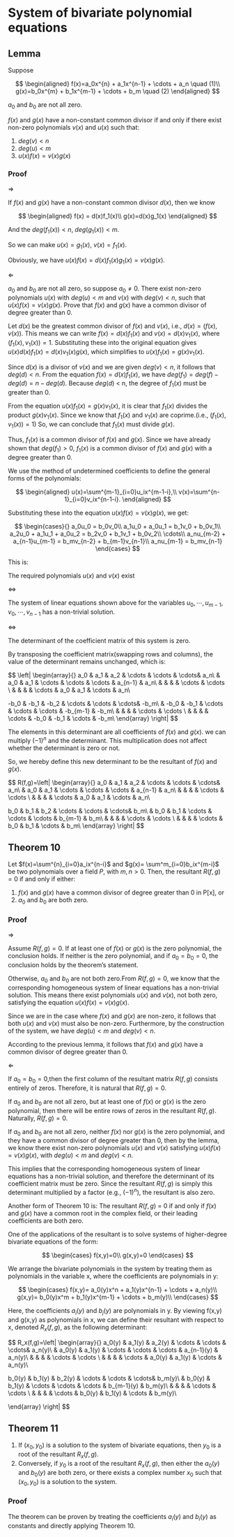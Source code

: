 # System of bivariate polynomial equations

## Lemma

Suppose

$$
\begin{aligned}
f(x)=a_0x^{n} + a_1x^{n-1} + \cdots + a_n \quad (1)\\
g(x)=b_0x^{m} + b_1x^{m-1} + \cdots + b_m \quad (2)
\end{aligned}
$$

$a_0$ and $b_0$ are not all zero.

$f(x)$ and $g(x)$ have a non-constant common divisor if and only if there exist non-zero polynomials $v(x)$  and $u(x)$ such that:

1. $deg(v) < n$
2. $deg(u) < m$
3. $u(x)f(x) = v(x)g(x)$

### Proof

$\Longrightarrow$

If $f(x)$ and $g(x)$ have a non-constant common divisor $d(x)$, then we know 

$$
\begin{aligned}
f(x) = d(x)f_1(x)\\
g(x)=d(x)g_1(x)
\end{aligned}
$$

And the $deg(f_1(x)) < n,\ deg(g_1(x))<m$.

So we can make $u(x) = g_1(x),\ v(x) = f_1(x)$.

Obviously, we have $u(x)f(x)=d(x)f_1(x)g_1(x)=v(x)g(x).$

$\Longleftarrow$

$a_0$ and $b_0$ are not all zero, so suppose $a_0 \neq 0$. There exist non-zero polynomials $u(x)$ with $deg(u)<m$ and $v(x)$ with $deg(v) < n,$ such that $u(x)f(x) = v(x)g(x)$. Prove that $f(x)$ and $g(x)$ have a common divisor of degree greater than 0.

Let $d(x)$ be the greatest common divisor of $f(x)$ and $v(x)$, i.e., $d(x)=(f(x), v(x))$. This means we can write $f(x)=d(x)f_1(x)$ and $v(x)=d(x)v_1(x)$, where $(f_1(x), v_1(x))=1.$ Substituting these into the original equation gives $u(x)d(x)f_1(x)=d(x)v_1(x)g(x)$, which simplifies to $u(x)f_1(x)=g(x)v_1(x)$.

Since $d(x)$ is a divisor of $v(x)$ and we are given $deg(v) < n$, it follows that $deg(d) < n$. From the equation $f(x) = d(x)f_1(x)$, we have $deg(f_1)=deg(f)-deg(d) = n-deg(d)$. Because $deg(d)$ < n, the degree of $f_1(x)$  must be greater than 0.

From the equation $u(x)f_1(x)=g(x)v_1(x)$, it is clear that $f_1(x)$ divides the product $g(x)v_1(x)$. Since we know that $f_1(x)$ and $v_1(x)$ are coprime.(i.e., $(f_1(x),v_1(x))=1$) So, we can conclude that $f_1(x)$ must divide $g(x)$.

Thus, $f_1(x)$ is a common divisor of $f(x)$  and $g(x)$. Since we have already shown that $deg(f_1) > 0$, $f_1(x)$ is a common divisor of $f(x)$ and $g(x)$ with a degree greater than 0.

We use the method of undetermined coefficients to define the general forms of the polynomials:

$$
\begin{aligned}
u(x)=\sum^{m-1}_{i=0}u_ix^{m-1-i},\\
v(x)=\sum^{n-1}_{i=0}v_ix^{n-1-i}.
\end{aligned}
$$

Substituting these into the equation $u(x)f(x)=v(x)g(x)$, we get:

$$
\begin{cases}{} 
a_0u_0 = b_0v_0\\
a_1u_0 + a_0u_1 = b_1v_0 + b_0v_1\\
a_2u_0 + a_1u_1 + a_0u_2 = b_2v_0 + b_1v_1 + b_0v_2\\
\cdots\\
a_nu_{m-2} + a_{n-1}u_{m-1} = b_mv_{n-2} + b_{m-1}v_{n-1}\\
a_nu_{m-1} = b_mv_{n-1}
\end{cases}
$$

This is:

The required polynomials $u(x)$  and $v(x)$ exist 

$\Longleftrightarrow$

The system of linear equations shown above for the variables $u_0,\cdots,u_{m-1},v_0,\cdots,v_{n-1}$ has a non-trivial solution.

$\Longleftrightarrow$

The determinant of the coefficient matrix of this system is zero.

By transposing the coefficient matrix(swapping rows and columns), the value of the determinant remains unchanged, which is:

$$
\left| \begin{array}{}
a_0 & a_1 & a_2 & \cdots & \cdots & \cdots& a_n\\
& a_0 & a_1 & \cdots & \cdots & \cdots & a_{n-1} & a_n\\
& & & & \cdots & \cdots \\
& & & &  \cdots & a_0 & a_1 & \cdots & a_n\\

-b_0 & -b_1 & -b_2 & \cdots & \cdots & \cdots& -b_m\\
& -b_0 & -b_1 & \cdots & \cdots & \cdots & -b_{m-1} & -b_m\\
& & & & \cdots & \cdots \\
& & & &  \cdots & -b_0 & -b_1 & \cdots & -b_m\\
 \end{array} \right|
$$

The elements in this determinant are all coefficients of $f(x)$ and $g(x)$. we can multiply $(-1)^n$ and the determinant. This multiplication does not affect whether the determinant is zero or not.

So, we hereby define this new determinant to be the resultant of $f(x)$ and $g(x)$.

$$
R(f,g)=\left| \begin{array}{}
a_0 & a_1 & a_2 & \cdots & \cdots & \cdots& a_n\\
& a_0 & a_1 & \cdots & \cdots & \cdots & a_{n-1} & a_n\\
& & & & \cdots & \cdots \\
& & & &  \cdots & a_0 & a_1 & \cdots & a_n\\

b_0 & b_1 & b_2 & \cdots & \cdots & \cdots& b_m\\
& b_0 & b_1 & \cdots & \cdots & \cdots & b_{m-1} & b_m\\
& & & & \cdots & \cdots \\
& & & &  \cdots & b_0 & b_1 & \cdots & b_m\\
 \end{array} \right|
$$

## Theorem 10

Let $f(x)=\sum^{n}_{i=0}a_ix^{n-i}$ and $g(x)= \sum^m_{i=0}b_ix^{m-i}$ be two polynomials over a field $P$, with $m,n > 0$. Then, the resultant $R(f,g)=0$ if and only if either:

1. $f(x)$ and $g(x)$ have a common divisor of degree greater than 0 in P[x], or
2. $a_0$ and $b_0$ are both zero.

### Proof

$\Longrightarrow$

Assume $R(f,g) = 0$. If at least one of $f(x)$ or $g(x)$ is the zero polynomial, the conclusion holds. If neither is the zero polynomial, and if $a_0 = b_0 = 0$, the conclusion holds by the theorem’s statement.

Otherwise, $a_0$ and $b_0$ are not both zero.From $R(f,g)=0$, we know that the corresponding homogeneous system of linear equations has a non-trivial solution. This means there exist polynomials $u(x)$ and $v(x)$, not both zero, satisfying the equation $u(x)f(x)=v(x)g(x)$.

Since we are in the case where $f(x)$ and $g(x)$ are non-zero, it follows that both $u(x)$ and $v(x)$ must also be non-zero. Furthermore, by the construction of the system, we have $deg(u)<m$ and $deg(v)<n$.

According to the previous lemma, it follows that $f(x)$ and $g(x)$ have a common divisor of degree greater than 0.

$\Longleftarrow$

If $a_0=b_0=0$,then the first column of the resultant matrix $R(f,g)$ consists entirely of zeros. Therefore, it is natural that $R(f,g)=0$.

If $a_0$ and $b_0$ are not all zero, but at least one of $f(x)$ or $g(x)$ is the zero polynomial, then there will be entire rows of zeros in the resultant $R(f,g)$. Naturally, $R(f,g)=0$.

If $a_0$ and $b_0$ are not all zero, neither $f(x)$ nor $g(x)$ is the zero polynomial, and they have a common divisor of degree greater than 0, then by the lemma, we know there exist non-zero polynomials $u(x)$ and $v(x)$ satisfying $u(x)f(x)=v(x)g(x)$, with $deg(u)<m$ and $deg(v)<n$.

This implies that the corresponding homogeneous system of linear equations has a non-trivial solution, and therefore the determinant of its coefficient matrix must be zero. Since the resultant $R(f, g)$ is simply this determinant multiplied by a factor (e.g., $(-1)^n$), the resultant is also zero.

Another form of Theorem 10 is: The resultant $R(f, g)$ = 0 if and only if $f(x)$ and $g(x)$ have a common root in the complex field, or their leading coefficients are both zero.

One of the applications of the resultant is to solve systems of higher-degree bivariate equations of the form:

$$
\begin{cases} 
f(x,y)=0\\
g(x,y)=0
\end{cases}
$$

We arrange the bivariate polynomials in the system by treating them as polynomials in the variable x, where the coefficients are polynomials in y:

$$
\begin{cases} 
f(x,y)= a_0(y)x^n + a_1(y)x^{n-1} + \cdots + a_n(y)\\
g(x,y)= b_0(y)x^m + b_1(y)x^{m-1} + \cdots + b_m(y)\\
\end{cases}
$$

Here, the coefficients $a_i(y)$ and $b_j(y)$ are polynomials in y. By viewing f(x,y) and g(x,y) as polynomials in x, we can define their resultant with respect to x, denoted $R_x(f,g)$, as the following determinant:

$$
R_x(f,g)=\left| \begin{array}{} 
a_0(y) & a_1(y) & a_2(y) & \cdots & \cdots & \cdots& a_n(y)\\
& a_0(y) & a_1(y) & \cdots & \cdots & \cdots & a_{n-1}(y) & a_n(y)\\
& & & & \cdots & \cdots \\
& & & &  \cdots & a_0(y) & a_1(y) & \cdots & a_n(y)\\

b_0(y) & b_1(y) & b_2(y) & \cdots & \cdots & \cdots& b_m(y)\\
& b_0(y) & b_1(y) & \cdots & \cdots & \cdots & b_{m-1}(y) & b_m(y)\\
& & & & \cdots & \cdots \\
& & & &  \cdots & b_0(y) & b_1(y) & \cdots & b_m(y)\\

\end{array} \right|
$$

## Theorem 11

1. If $(x_0, y_0)$ is a solution to the system of bivariate equations, then $y_0$ is a root of the resultant $R_x(f,g)$.
2. Conversely, if $y_0$ is a root of the resultant $R_x(f,g)$, then either the $a_0(y)$ and $b_0(y)$ are both zero, or there exists a complex number $x_0$ such that $(x_0,y_0)$ is a solution to the system.

### Proof

The theorem can be proven by treating the coefficients $a_i(y)$ and $b_i(y)$ as constants and directly applying Theorem 10.